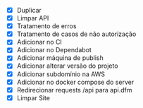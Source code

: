 - [x] Duplicar
- [x] Limpar API
- [x] Tratamento de erros
- [x] Tratamento de casos de não autorização
- [x] Adicionar no CI
- [x] Adicionar no Dependabot
- [x] Adicionar máquina de publish
- [x] Adicionar alterar versão do projeto
- [x] Adicionar subdomínio na AWS
- [x] Adicionar no docker compose do server
- [x] Redirecionar requests /api para api.dfm
- [x] Limpar Site
